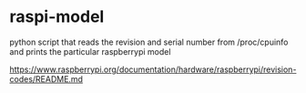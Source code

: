 # raspi-model

python script that reads the revision and serial number from
/proc/cpuinfo
and prints the particular raspberrypi model


https://www.raspberrypi.org/documentation/hardware/raspberrypi/revision-codes/README.md
